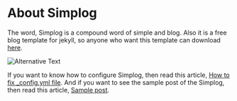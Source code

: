 
# About Simplog

The word, Simplog is a compound word of simple and blog.
Also it is a free blog template for jekyll,
so anyone who want this template can download
[here](https://github.com/dhparkdh/simplog).

![Alternative Text](https://github.com/dhparkdh/simplog/blob/gh-pages/assets/img/index/image.png?raw=true)

If you want to know how to configure Simplog, then read this article,
[How to fix _config.yml file](https://dhparkdh.github.io/simplog/yml/2016/12/25/01.html).
And if you want to see the sample post of the Simplog, then read this article,
[Sample post](https://dhparkdh.github.io/simplog/markdown/2017/01/01/01.html).
